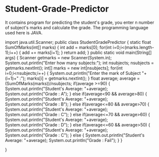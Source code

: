 # Student-Grade-Predictor
It contains program for predicting the student's grade, you enter n number of subject's marks and calculate the grade. The programming language used here is JAVA.

import java.util.Scanner;
public class StudentGradePredictor
{
	static float SumOfMarks(int[] marks)
	{
		int add = marks[0];
		for(int i=0;i<(marks.length-1);i++)
		{
			add += marks[i+1];
		}
		return add;
	}
	public static void main(String[] args) 
	{
		Scanner getmarks = new Scanner(System.in);
		System.out.println("Enter how many subjects:");
		int nsubjects;
		nsubjects = getmarks.nextInt();
		int[] marks = new int[nsubjects];
		for(int i=0;i<nsubjects;i++)
		{
			System.out.println("Enter the mark of Subject "+(i+1)+" :");
			marks[i] = getmarks.nextInt();
		}
		float average;
		average = (SumOfMarks(marks))/nsubjects;
		if(average >=90)
		{
			System.out.println("Student's Average: "+average);
			System.out.println("Grade : A");
		}
		else if(average<90 && average>80)
		{
			System.out.println("Student's Average: "+average);
			System.out.println("Grade : B");
		}
		else if(average<=80 && average>70)
		{
			System.out.println("Student's Average: "+average);
			System.out.println("Grade : C");
		}
		else if(average<=70 && average>60)
		{
			System.out.println("Student's Average: "+average);
			System.out.println("Grade : D");
		}
		else if(average<=60 && average>50)
		{
			System.out.println("Student's Average: "+average);
			System.out.println("Grade : C");
		}
		else 
		{
			System.out.println("Student's Average: "+average);
			System.out.println("Grade : Fail");
		}
	}

}

